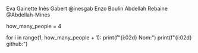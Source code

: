 Eva Gainette
Inès Gabert @inesgab
Enzo Boulin
Abdellah Rebaine @Abdellah-Mines

how_many_people = 4

for i in range(1, how_many_people + 1):
    print(f"{i:02d} Nom:")
    print(f"{i:02d} github:")
    
    

